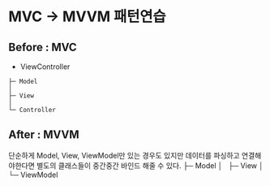 # MVC -> MVVM 패턴연습


## Before : MVC

- ViewController

```
├─ Model
│   
├─ View
│
└─ Controller

```


## After : MVVM
단순하게 Model, View, ViewModel만 있는 경우도 있지만 데이터를 파싱하고 연결해야한다면 별도의 클래스들이 중간중간 바인드 해줄 수 있다.
├─ Model
│   
├─ View
│
└─ ViewModel
